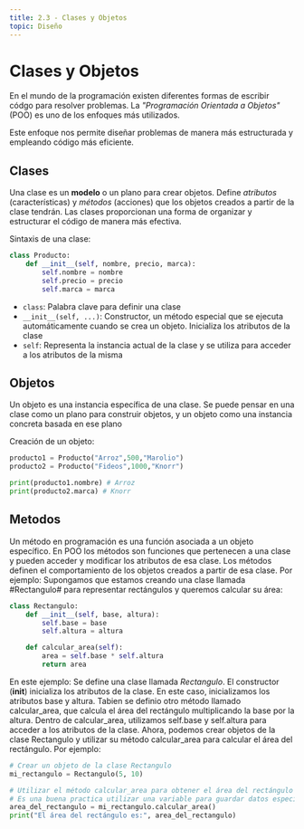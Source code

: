 ```yaml
---
title: 2.3 - Clases y Objetos
topic: Diseño
---
```


# Clases y Objetos

En el mundo de la programación existen diferentes formas de escribir códgo para resolver problemas. La _"Programación Orientada a Objetos"_ (POO) es uno de los enfoques más utilizados.

Este enfoque nos permite diseñar problemas de manera más estructurada y empleando código más eficiente.

## Clases

Una clase es un **modelo** o un plano para crear objetos. Define _atributos_ (características) y _métodos_ (acciones) que los objetos creados a partir de la clase tendrán. Las clases proporcionan una forma de organizar y estructurar el código de manera más efectiva.

Sintaxis de una clase:

```py
class Producto:
    def __init__(self, nombre, precio, marca):
        self.nombre = nombre
        self.precio = precio
        self.marca = marca
```

- `class`: Palabra clave para definir una clase
- `__init__(self, ...)`: Constructor, un método especial que se ejecuta automáticamente cuando se crea un objeto. Inicializa los atributos de la clase
- `self`: Representa la instancia actual de la clase y se utiliza para acceder a los atributos de la misma

## Objetos

Un objeto es una instancia específica de una clase. Se puede pensar en una clase como un plano para construir objetos, y un objeto como una instancia concreta basada en ese plano

Creación de un objeto:

```py
producto1 = Producto("Arroz",500,"Marolio")
producto2 = Producto("Fideos",1000,"Knorr")

print(producto1.nombre) # Arroz
print(producto2.marca) # Knorr
```

## Metodos

Un método en programación es una función asociada a un objeto específico. En POO los métodos son funciones que pertenecen a una clase y pueden acceder y modificar los atributos de esa clase. Los métodos definen el comportamiento de los objetos creados a partir de esa clase.
Por ejemplo:
Supongamos que estamos creando una clase llamada #Rectangulo# para representar rectángulos y queremos calcular su área:

```py
class Rectangulo:
    def __init__(self, base, altura):
        self.base = base
        self.altura = altura

    def calcular_area(self):
        area = self.base * self.altura
        return area
```

En este ejemplo:
Se define una clase llamada _Rectangulo_.
El constructor (**init**) inicializa los atributos de la clase. En este caso, inicializamos los atributos base y altura.
Tabien se definio otro método llamado calcular_area, que calcula el área del rectángulo multiplicando la base por la altura.
Dentro de calcular_area, utilizamos self.base y self.altura para acceder a los atributos de la clase.
Ahora, podemos crear objetos de la clase Rectangulo y utilizar su método calcular_area para calcular el área del rectángulo. Por ejemplo:

```py
# Crear un objeto de la clase Rectangulo
mi_rectangulo = Rectangulo(5, 10)

# Utilizar el método calcular_area para obtener el área del rectángulo
# Es una buena practica utilizar una variable para guardar datos especificos.
area_del_rectangulo = mi_rectangulo.calcular_area()
print("El área del rectángulo es:", area_del_rectangulo)
```
